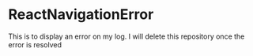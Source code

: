 # ReactNavigationError
This is to display an error on my log. I will delete this repository once the error is resolved
